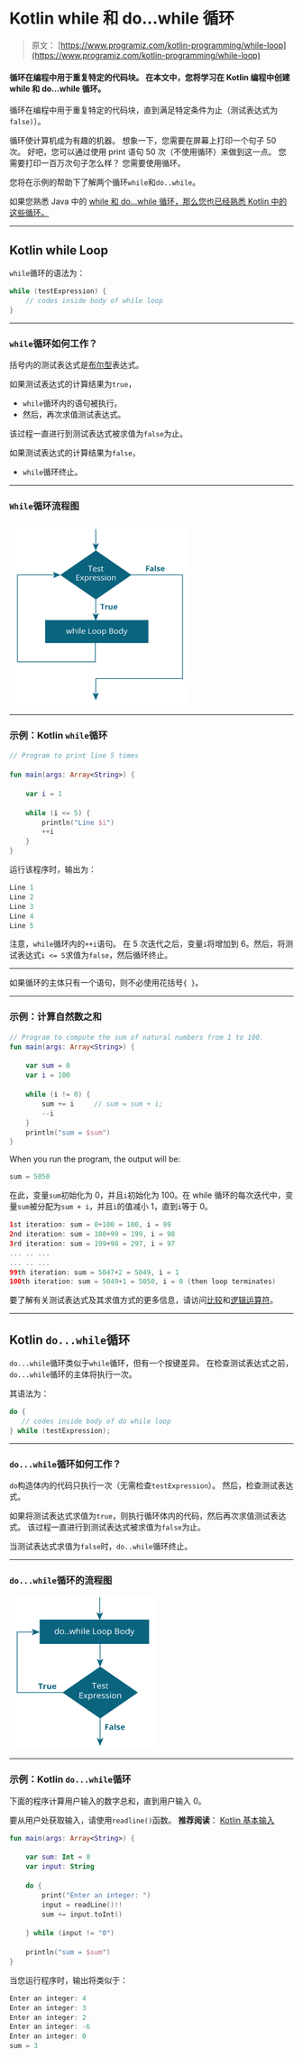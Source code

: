 # Kotlin while 和 do...while 循环

> 原文： [https://www.programiz.com/kotlin-programming/while-loop](https://www.programiz.com/kotlin-programming/while-loop)

#### 循环在编程中用于重复特定的代码块。 在本文中，您将学习在 Kotlin 编程中创建 while 和 do...while 循环。

循环在编程中用于重复特定的代码块，直到满足特定条件为止（测试表达式为`false)`）。

循环使计算机成为有趣的机器。 想象一下，您需要在屏幕上打印一个句子 50 次。 好吧，您可以通过使用 print 语句 50 次（不使用循环）来做到这一点。 您需要打印一百万次句子怎么样？ 您需要使用循环。

您将在示例的帮助下了解两个循环`while`和`do..while`。

如果您熟悉 Java 中的 [while 和 do...while 循环，那么您也已经熟悉 Kotlin 中的这些循环。](/java-programming/do-while-loop "Java while and do...while Loop")

* * *

## Kotlin while Loop

`while`循环的语法为：

```kt
while (testExpression) {
    // codes inside body of while loop
}
```

* * *

### `while`循环如何工作？

括号内的测试表达式是[布尔型](/kotlin-programming/variable-types#boolean "Kotlin Boolean type")表达式。

如果测试表达式的计算结果为`true`，

*   `while`循环内的语句被执行。
*   然后，再次求值测试表达式。

该过程一直进行到测试表达式被求值为`false`为止。

如果测试表达式的计算结果为`false`，

*   `while`循环终止。

* * *

### `While`循环流程图

![Kotlin while Loop Flowchart](img/69bcd7638f965b92cca3ec582adc1896.png)

* * *

### 示例：Kotlin `while`循环

```kt
// Program to print line 5 times

fun main(args: Array<String>) {

    var i = 1

    while (i <= 5) {
        println("Line $i")
        ++i
    }
}
```

运行该程序时，输出为：

```kt
Line 1
Line 2
Line 3
Line 4
Line 5
```

注意，`while`循环内的`++i`语句。 在 5 次迭代之后，变量`i`将增加到 6。然后，将测试表达式`i <= 5`求值为`false`，然后循环终止。

* * *

如果循环的主体只有一个语句，则不必使用花括号`{ }`。

* * *

### 示例：计算自然数之和

```kt
// Program to compute the sum of natural numbers from 1 to 100.
fun main(args: Array<String>) {

    var sum = 0
    var i = 100

    while (i != 0) {
        sum += i     // sum = sum + i;
        --i
    }
    println("sum = $sum")
}
```

When you run the program, the output will be:

```kt
sum = 5050
```

在此，变量`sum`初始化为 0，并且`i`初始化为 100。在 while 循环的每次迭代中，变量`sum`被分配为`sum + i`，并且`i`的值减小 1，直到`i`等于 0。

```kt
1st iteration: sum = 0+100 = 100, i = 99
2nd iteration: sum = 100+99 = 199, i = 98
3rd iteration: sum = 199+98 = 297, i = 97
... .. ...
... .. ...
99th iteration: sum = 5047+2 = 5049, i = 1
100th iteration: sum = 5049+1 = 5050, i = 0 (then loop terminates)
```

要了解有关测试表达式及其求值方式的更多信息，请访问[比较](/kotlin-programming/operators#comparison-equality "Kotlin comparison Operators")和[逻辑运算符](/kotlin-programming/operators#logical "Kotlin Logical Operators")。

* * *

## Kotlin `do...while`循环

`do...while`循环类似于`while`循环，但有一个按键差异。 在检查测试表达式之前，`do...while`循环的主体将执行一次。

其语法为：

```kt
do {
   // codes inside body of do while loop
} while (testExpression);
```

* * *

### `do...while`循环如何工作？

`do`构造体内的代码只执行一次（无需检查`testExpression`）。 然后，检查测试表达式。

如果将测试表达式求值为`true`，则执行循环体内的代码，然后再次求值测试表达式。 该过程一直进行到测试表达式被求值为`false`为止。

当测试表达式求值为`false`时，`do..while`循环终止。

* * *

### `do...while`循环的流程图

![Kotlin do...while Loop flowchart](img/0f29f5731fdfd70e287633a0e825620f.png)

* * *

### 示例：Kotlin `do...while`循环

下面的程序计算用户输入的数字总和，直到用户输入 0。

要从用户处获取输入，请使用`readline()`函数。 **推荐阅读**： [Kotlin 基本输入](/kotlin-programming/input-output#input)

```kt
fun main(args: Array<String>) {

    var sum: Int = 0
    var input: String

    do {
        print("Enter an integer: ")
        input = readLine()!!
        sum += input.toInt()

    } while (input != "0")

    println("sum = $sum")
}
```

当您运行程序时，输出将类似于：

```kt
Enter an integer: 4
Enter an integer: 3
Enter an integer: 2
Enter an integer: -6
Enter an integer: 0
sum = 3

```